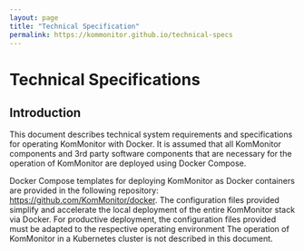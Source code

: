 ```yaml
---
layout: page
title: "Technical Specification"
permalink: https://kommonitor.github.io/technical-specs
---
```


# Technical Specifications
## Introduction
This document describes technical system requirements and specifications for operating KomMonitor with
Docker. It is assumed that all KomMonitor components and 3rd party software components that are necessary
for the operation of KomMonitor are deployed using Docker Compose.

Docker Compose templates for deploying KomMonitor as Docker containers are provided in the following 
repository: https://github.com/KomMonitor/docker. The configuration files provided simplify and
accelerate the local deployment of the entire KomMonitor stack via Docker. For productive deployment,
the configuration files provided must be adapted to the respective operating environment
The operation of KomMonitor in a Kubernetes cluster is not described in this document.
